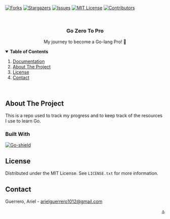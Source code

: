 <a name="readme-top"></a>
<!-- PROJECT SHIELDS -->
<!-- [![LinkedIn][linkedin-shield]][linkedin-url] -->
[![Forks][forks-shield]][forks-url]
[![Stargazers][stars-shield]][stars-url]
[![Issues][issues-shield]][issues-url]
[![MIT License][license-shield]][license-url]
[![Contributors][contributors-shield]][contributors-url]

<!-- PROJECT LOGO -->
<br />
<div align="center">
    <h3 align="center">Go Zero To Pro</h3>
    <p align="center">
      My journey to become a Go-lang Pro! 🚀
    </p>
</div>

<!-- TABLE OF CONTENTS -->
<details open>
  <summary><strong>Table of Contents</strong></summary>
  <ol>
    <li><a href="documentation/README.md">Documentation</a></li>
    <li><a href="#about-the-project">About The Project</a></li>
    <li><a href="#license">License</a></li>
    <li><a href="#contact">Contact</a></li>
  </ol>
</details>

<br>

<!-- ABOUT THE PROJECT -->
## **About The Project**

This is a repo used to track my progress and to keep track of the resources I use to learn Go.

### **Built With**

[![Go-shield]][Go-url]

<!-- LICENSE -->
## **License**

Distributed under the MIT License. See `LICENSE.txt` for more information.

<!-- CONTACT -->
## **Contact**

Guerrero, Ariel - <arielguerrero1012@gmail.com>

<p align="right"><a href="#readme-top">🔝</a></p>

<!-- ACKNOWLEDGMENTS -->
<!-- ## Acknowledgments -->

<!-- MARKDOWN LINKS & IMAGES -->
<!-- https://www.markdownguide.org/basic-syntax/#reference-style-links -->
[contributors-shield]: https://img.shields.io/github/contributors/aguerrero232/rust-api.svg?style=for-the-badge
[contributors-url]: https://github.com/aguerrero232/rust-api/graphs/contributors
[forks-shield]: https://img.shields.io/github/forks/aguerrero232/rust-api.svg?style=for-the-badge
[forks-url]: https://github.com/aguerrero232/rust-api/network/members
[stars-shield]: https://img.shields.io/github/stars/aguerrero232/rust-api.svg?style=for-the-badge
[stars-url]: https://github.com/aguerrero232/rust-api/stargazers
[issues-shield]: https://img.shields.io/github/issues/aguerrero232/rust-api.svg?style=for-the-badge
[issues-url]: https://github.com/aguerrero232/rust-api/issues

[license-shield]: https://img.shields.io/github/license/aguerrero232/rust-api.svg?style=for-the-badge

[license-url]: https://github.com/aguerrero232/rust-api/blob/main/LICENSE.txt

[Go-shield]: https://img.shields.io/badge/Go-00ADD8?style=for-the-badge&logo=go&logoColor=white
[Go-url]: https://golang.org/

